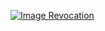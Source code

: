 [![Image Revocation](https://github.com/tfo-apj-demos/powershell-packer-revocation/actions/workflows/image_revocation.yml/badge.svg)](https://github.com/tfo-apj-demos/powershell-packer-revocation/actions/workflows/image_revocation.yml)